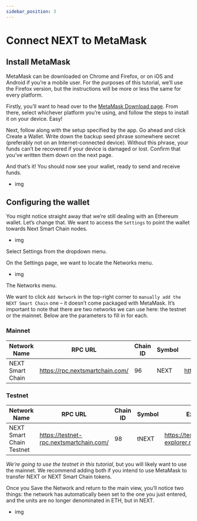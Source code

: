 ```yaml
---
sidebar_position: 3
---
```


# Connect NEXT to MetaMask

## Install MetaMask 

MetaMask can be downloaded on Chrome and Firefox, or on iOS and Android if you’re a mobile user. For the purposes of this tutorial, we’ll use the Firefox version, but the instructions will be more or less the same for every platform.

Firstly, you’ll want to head over to the [MetaMask Download page](https://metamask.io/download/). From there, select whichever platform you’re using, and follow the steps to install it on your device. Easy!

Next, follow along with the setup specified by the app. Go ahead and click Create a Wallet. Write down the backup seed phrase somewhere secret (preferably not on an Internet-connected device). Without this phrase, your funds can’t be recovered if your device is damaged or lost. Confirm that you’ve written them down on the next page.

And that’s it! You should now see your wallet, ready to send and receive funds.

- img

## Configuring the wallet

You might notice straight away that we’re still dealing with an Ethereum wallet.
Let’s change that. We want to access the `Settings` to point the wallet towards Next Smart Chain nodes.

- img

Select Settings from the dropdown menu.

On the Settings page, we want to locate the Networks menu.

- img

The Networks menu.

We want to click `Add Network` in the top-right corner to `manually add the NEXT Smart Chain` one – it doesn’t come packaged with MetaMask. It’s important to note that there are two networks we can use here: the testnet or the mainnet. Below are the parameters to fill in for each.

### Mainnet

| Network Name             | RPC URL                          | Chain ID | Symbol | Explorer URL                         |
| ------------------------ | -------------------------------- | -------- | ------ | ------------------------------------ |
| NEXT Smart Chain         | https://rpc.nextsmartchain.com/  | 96       | NEXT   | https://explorer.nextsmartchain.com  | 


### Testnet

| Network Name             | RPC URL                          | Chain ID | Symbol | Explorer URL                         |
| ------------------------ | -------------------------------- | -------- | ------ | ------------------------------------ |
| NEXT Smart Chain Testnet | https://testnet-rpc.nextsmartchain.com/  | 98       | tNEXT   | https://testnet-explorer.nextsmartchain.com  | 


*We’re going to use the testnet in this tutorial*, but you will likely want to use the mainnet. We recommend adding both if you intend to use MetaMask to transfer NEXT or NEXT Smart Chain tokens.

Once you Save the Network and return to the main view, you’ll notice two things: the network has automatically been set to the one you just entered, and the units are no longer denominated in ETH, but in NEXT.

- img